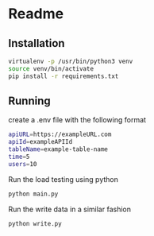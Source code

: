 # Readme

## Installation

```bash
virtualenv -p /usr/bin/python3 venv
source venv/bin/activate
pip install -r requirements.txt
```

## Running
create a .env file with the following format
```bash
apiURL=https://exampleURL.com
apiId=exampleAPIId
tableName=example-table-name
time=5
users=10
```
Run the load testing using python
```bash
python main.py
```

Run the write data in a similar fashion 
```bash
python write.py
```